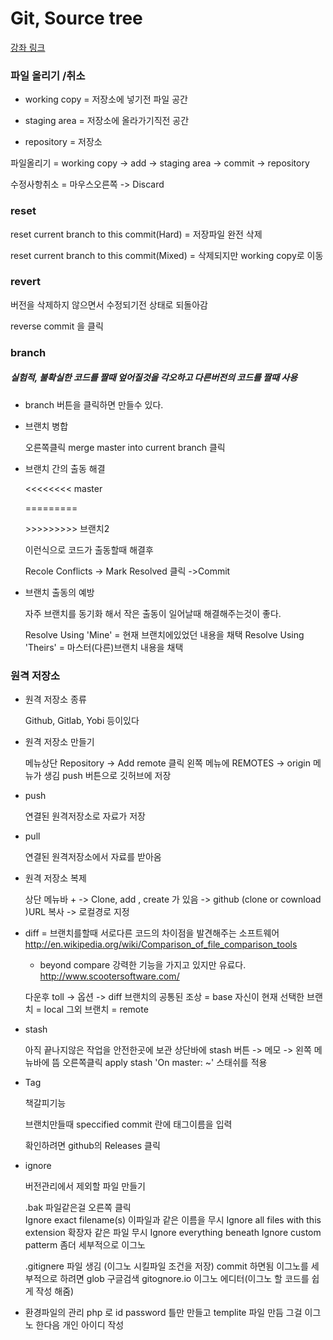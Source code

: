 # Git, Source tree

[강좌 링크]( https://opentutorials.org/course/1492)

### 파일 올리기 /취소

- working copy = 저장소에 넣기전 파일 공간

- staging area = 저장소에 올라가기직전 공간
- repository = 저장소

파일올리기 = working copy -> add -> staging area -> commit -> repository

수정사항취소 = 마우스오른쪽 -> Discard

### reset

reset current branch to this commit(Hard) = 저장파일 완전 삭제

reset current branch to this commit(Mixed) = 삭제되지만 working copy로 이동

### revert

버전을 삭제하지 않으면서 수정되기전 상태로 되돌아감

reverse commit 을 클릭

### branch

##### 실험적, 불확실한 코드를 짤때 엎어질것을 각오하고 다른버전의 코드를 짤때 사용

- branch 버튼을 클릭하면 만들수 있다.

- 브랜치 병합

  오른쪽클릭 merge master into current branch 클릭

- 브랜치 간의 출동 해결

  <<<<<<<< master

  =========

  \>>>>>>>>> 브랜치2

  이런식으로 코드가 출동할때 해결후

  Recole Conflicts -> Mark Resolved 클릭  ->Commit

- 브랜치 출동의 예방

  자주 브랜치를 동기화 해서 작은 출동이 일어날때 해결해주는것이 좋다.

  Resolve Using 'Mine' = 현재 브랜치에있었던 내용을 채택
  Resolve Using 'Theirs' = 마스터(다른)브랜치 내용을 채택



### 원격 저장소

- 원격 저장소 종류

  Github, Gitlab, Yobi 등이있다

- 원격 저장소 만들기

  메뉴상단 Repository -> Add remote 클릭
   왼쪽 메뉴에 REMOTES -> origin 메뉴가 생김
   push 버튼으로 깃허브에 저장

- push 

  연결된 원격저장소로 자료가 저장

- pull

  연결된 원격저장소에서 자료를 받아옴 

- 원격 저장소 복제

  상단 메뉴바 + -> Clone,  add , create 가 있음 -> github (clone or cownload )URL 복사 -> 로컬경로 지정

- diff = 브랜치를할때 서로다른 코드의 차이점을 발견해주는 소프트웨어
  http://en.wikipedia.org/wiki/Comparison_of_file_comparison_tools

  - beyond compare 강력한 기능을 가지고 있지만 유료다. 
     http://www.scootersoftware.com/

  다운후 toll -> 옵션 -> diff
  브랜치의 공통된 조상 = base
  자신이 현재 선택한 브랜치 = local
  그외 브랜치 = remote

- stash

  아직 끝나지않은 작업을 안전한곳에 보관
   상단바에 stash 버튼 -> 메모 ->  왼쪽 메뉴바에 뜸
   오른쪽클릭 apply stash 'On master: ~' 스태쉬를 적용

- Tag

  책갈피기능 

  브랜치만들때 speccified commit 란에 태그이름을 입력

  확인하려면 github의 Releases 클릭

- ignore

  버전관리에서 제외할 파일 만들기

  .bak 파일같은걸 오른쪽 클릭  
   Ignore exact filename(s) 이파일과 같은 이름을 무시
   Ignore all files with this extension 확장자 같은 파일 무시
   Ignore everything beneath 
   Ignore custom patterm 좀더 세부적으로 이그노

  .gitignere 파일 생김 (이그노 시킬파일 조건을 저장)
   commit 하면됨
   이그노를 세부적으로 하려면 glob 구글검색
   gitognore.io 이그노 에디터(이그노 할 코드를 쉽게 작성 해줌)

- 환경파일의 관리
   php 로 id password 틀만 만들고 templite 파일 만듬 
   그걸 이그노 한다음 개인 아이디 작성